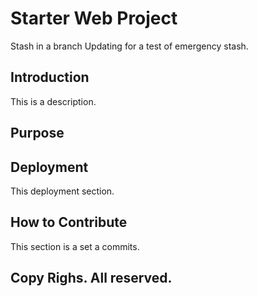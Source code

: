 # Starter Web Project
Stash in a branch
Updating for a test of emergency stash.

## Introduction
This is a description.
## Purpose

## Deployment
This deployment section.

## How to Contribute
This section is a set a commits.

## Copy Righs. All reserved.

